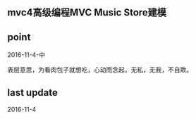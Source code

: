 ## mvc4高级编程MVC Music Store建模



## point 

2016-11-4-中

表层意思，为看肉包子就想吃，心动而念起，无私，无我，不自欺。



## last update 

2016-11-4
